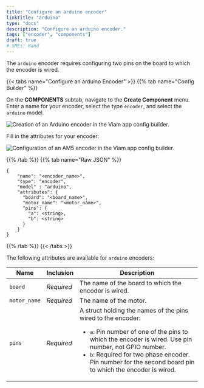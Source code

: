 ```yaml
---
title: "Configure an arduino encoder"
linkTitle: "arduino"
type: "docs"
description: "Configure an arduino encoder."
tags: ["encoder", "components"]
draft: true
# SMEs: Rand
---
```


The `arduino` encoder requires configuring two pins on the board to which the encoder is wired.

{{< tabs name="Configure an arduino Encoder" >}}
{{% tab name="Config Builder" %}}

On the **COMPONENTS** subtab, navigate to the **Create Component** menu.
Enter a name for your encoder, select the type `encoder`, and select the `arduino` model.

<img src="../img/create-arduino.png" alt="Creation of an Arduino encoder in the Viam app config builder." style="max-width:600px" />

Fill in the attributes for your encoder:

<img src="../img/configure-arduino.png" alt="Configuration of an AM5 encoder in the Viam app config builder." />

{{% /tab %}}
{{% tab name="Raw JSON" %}}

```json-viam {class="line-numbers linkable-line-numbers"}
{
    "name": "<encoder_name>",
    "type": "encoder",
    "model" : "arduino",
    "attributes": {
      "board": "<board_name>",
      "motor_name": "<motor_name>",
      "pins": {
        "a": <string>,
        "b": <string>
      }
    }
}
```

{{% /tab %}}
{{< /tabs >}}

The following attributes are available for `arduino` encoders:

| Name | Inclusion | Description |
| ---- | --------- | ----------- |
| `board` | *Required* | The name of the board to which the encoder is wired. |
| `motor_name` | *Required* | The name of the motor. |
| `pins` | *Required* | A struct holding the names of the pins wired to the encoder: <ul> <li> <code>a</code>: Pin number of one of the pins to which the encoder is wired. Use pin number, not GPIO number. </li> <li> <code>b</code>: Required for two phase encoder. Pin number for the second board pin to which the encoder is wired. </li> </ul> |
